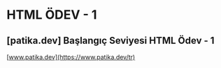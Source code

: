 # HTML ÖDEV - 1

## [patika.dev] Başlangıç Seviyesi HTML Ödev - 1

[www.patika.dev](https://www.patika.dev/tr)

